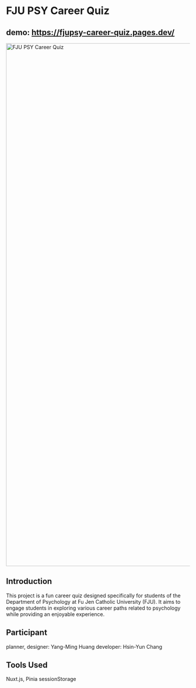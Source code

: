 # FJU PSY Career Quiz

## demo: https://fjupsy-career-quiz.pages.dev/

<img width="1430" alt="FJU PSY Career Quiz" src="https://github.com/WendyHsinYun/FjuPsy-Career-Quiz/assets/124034141/92ddeed4-d80a-443e-a077-bcf084d64c07">

## Introduction

This project is a fun career quiz designed specifically for students of the Department of Psychology at Fu Jen Catholic University (FJU). It aims to engage students in exploring various career paths related to psychology while providing an enjoyable experience.

## Participant

planner, designer: Yang-Ming Huang 
developer: Hsin-Yun Chang

## Tools Used
Nuxt.js, Pinia sessionStorage
